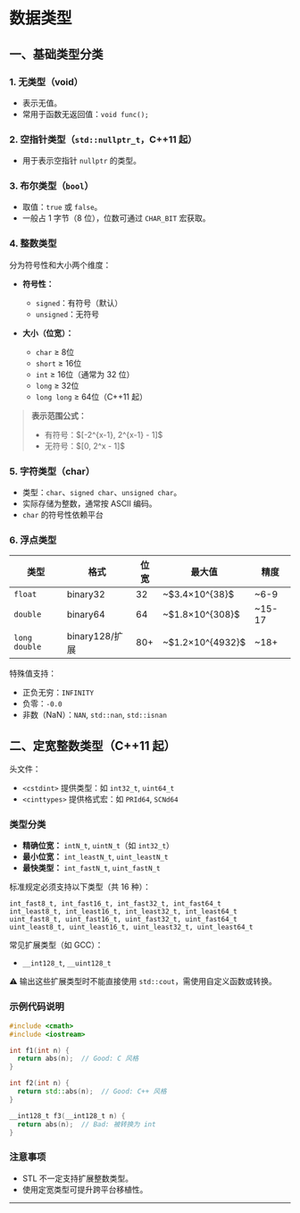 # 数据类型

## 一、基础类型分类

### 1. 无类型（void）

* 表示无值。
* 常用于函数无返回值：`void func();`

### 2. 空指针类型（`std::nullptr_t`，C++11 起）

* 用于表示空指针 `nullptr` 的类型。

### 3. 布尔类型（`bool`）

* 取值：`true` 或 `false`。
* 一般占 1 字节（8 位），位数可通过 `CHAR_BIT` 宏获取。


### 4. 整数类型

分为符号性和大小两个维度：

* **符号性：**

  * `signed`：有符号（默认）
  * `unsigned`：无符号
* **大小（位宽）：**

  * `char` ≥ 8位
  * `short` ≥ 16位
  * `int` ≥ 16位（通常为 32 位）
  * `long` ≥ 32位
  * `long long` ≥ 64位（C++11 起）

> **表示范围公式：**
>
> * 有符号：$\[-2^{x-1}, 2^{x-1} - 1]\$
> * 无符号：$\[0, 2^x - 1]\$

### 5. 字符类型（char）

* 类型：`char`、`signed char`、`unsigned char`。
* 实际存储为整数，通常按 ASCII 编码。
* `char` 的符号性依赖平台

### 6. 浮点类型

| 类型            | 格式           | 位宽  | 最大值                 | 精度      |
| ------------- | ------------ | --- | ------------------- | ------- |
| `float`       | binary32     | 32  | \~\$3.4×10^{38}\$   | \~6-9   |
| `double`      | binary64     | 64  | \~\$1.8×10^{308}\$  | \~15-17 |
| `long double` | binary128/扩展 | 80+ | \~\$1.2×10^{4932}\$ | \~18+   |

特殊值支持：

* 正负无穷：`INFINITY`
* 负零：`-0.0`
* 非数（NaN）：`NAN`, `std::nan`, `std::isnan`

## 二、定宽整数类型（C++11 起）

头文件：

* `<cstdint>` 提供类型：如 `int32_t`, `uint64_t`
* `<cinttypes>` 提供格式宏：如 `PRId64`, `SCNd64`

### 类型分类

* **精确位宽：** `intN_t`, `uintN_t`（如 `int32_t`）
* **最小位宽：** `int_leastN_t`, `uint_leastN_t`
* **最快类型：** `int_fastN_t`, `uint_fastN_t`

标准规定必须支持以下类型（共 16 种）：

```
int_fast8_t, int_fast16_t, int_fast32_t, int_fast64_t
int_least8_t, int_least16_t, int_least32_t, int_least64_t
uint_fast8_t, uint_fast16_t, uint_fast32_t, uint_fast64_t
uint_least8_t, uint_least16_t, uint_least32_t, uint_least64_t
```

常见扩展类型（如 GCC）：

* `__int128_t`, `__uint128_t`

⚠️ 输出这些扩展类型时不能直接使用 `std::cout`，需使用自定义函数或转换。

### 示例代码说明

```cpp
#include <cmath>
#include <iostream>

int f1(int n) {
  return abs(n);  // Good: C 风格
}

int f2(int n) {
  return std::abs(n);  // Good: C++ 风格
}

__int128_t f3(__int128_t n) {
  return abs(n);  // Bad: 被转换为 int
}
```

### 注意事项

* STL 不一定支持扩展整数类型。
* 使用定宽类型可提升跨平台移植性。

---

